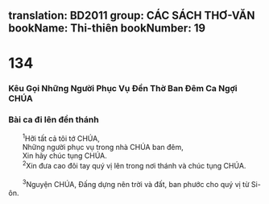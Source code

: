 translation: BD2011
group: CÁC SÁCH THƠ-VĂN
bookName: Thi-thiên 
bookNumber: 19
-------

<div class="title"><h1>134</h1><h3>Kêu Gọi Những Người Phục Vụ Ðền Thờ Ban Ðêm Ca Ngợi CHÚA</h3><h3>Bài ca đi lên đền thánh</h3></div>
<span class="verse thi_134_1">  <sup>1</sup>Hỡi tất cả tôi tớ CHÚA,<br/>  Những người phục vụ trong nhà CHÚA ban đêm,<br/>  Xin hãy chúc tụng CHÚA.<br/></span>
<span class="verse thi_134_2">  <sup>2</sup>Xin đưa cao đôi tay quý vị lên trong nơi thánh và chúc tụng CHÚA.<br/><br/></span>
<span class="verse thi_134_3">  <sup>3</sup>Nguyện CHÚA, Ðấng dựng nên trời và đất, ban phước cho quý vị từ Si-ôn.<br/></span>

